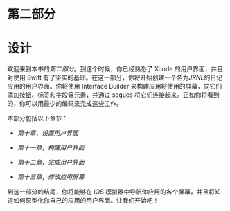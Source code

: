 # 第二部分

# 设计

欢迎来到本书的*第二部分*。到这个时候，你已经熟悉了 Xcode 的用户界面，并且对使用 Swift 有了坚实的基础。在这一部分，你将开始创建一个名为*JRNL*的日记应用的用户界面。你将使用 Interface Builder 来构建应用将使用的屏幕，向它们添加按钮、标签和字段等元素，并通过 segues 将它们连接起来。正如你将看到的，你可以用最少的编码来完成这些工作。

本部分包括以下章节：

+   *第十章*，*设置用户界面*

+   *第十一章*，*构建用户界面*

+   *第十二章*，*完成用户界面*

+   *第十三章*，*修改应用屏幕*

到这一部分的结尾，你将能够在 iOS 模拟器中导航你应用的各个屏幕，并且将知道如何原型化你自己的应用的用户界面。让我们开始吧！
